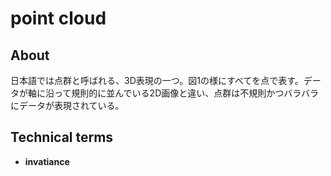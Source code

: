 # point cloud
## About
日本語では点群と呼ばれる、3D表現の一つ。図1の様にすべてを点で表す。データが軸に沿って規則的に並んでいる2D画像と違い、点群は不規則かつバラバラにデータが表現されている。

## Technical terms
- **invatiance**